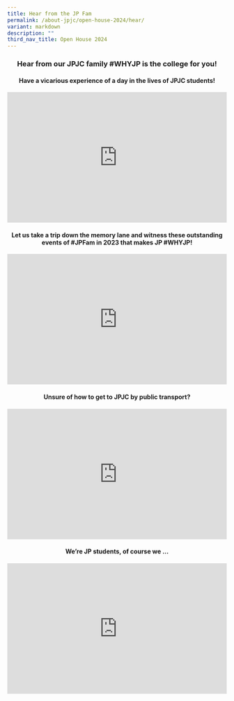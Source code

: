 ```yaml
---
title: Hear from the JP Fam
permalink: /about-jpjc/open-house-2024/hear/
variant: markdown
description: ""
third_nav_title: Open House 2024
---
```

<div align="justify">

<h3><center>Hear from our JPJC family #WHYJP is the college for you!</center></h3>
	
	
<h4><center>Have a vicarious experience of a day in the lives of JPJC students!</center></h4>
<iframe allowfullscreen="" allow="accelerometer; autoplay; clipboard-write; encrypted-media; gyroscope; picture-in-picture; web-share" frameborder="0" title="YouTube video player" src="https://www.youtube.com/embed/z9U1hcVUypE?si=K0SL3hKwJtNP8QcY" width="100%" height="300"></iframe>	
	
	
<h4><center>Let us take a trip down the memory lane and witness these outstanding events of #JPFam in 2023 that makes JP #WHYJP!	</center></h4>
<iframe allowfullscreen="" allow="accelerometer; autoplay; clipboard-write; encrypted-media; gyroscope; picture-in-picture; web-share" frameborder="0" title="A trip down the memory lane - #JPFam in 2023" src="https://www.youtube.com/embed/AX3YRUVcV7c" height="300" width="100%"></iframe>
	
<h4><center>Unsure of how to get to JPJC by public transport?	</center></h4>
<iframe allowfullscreen="" allow="accelerometer; autoplay; clipboard-write; encrypted-media; gyroscope; picture-in-picture; web-share" frameborder="0" title="Unsure of how to get to JPJC by public transport?" src="https://www.youtube.com/embed/7BD8HZvQVBg" height="300" width="100%"></iframe>
	
<h4><center>We’re JP students, of course we …</center></h4>
<iframe allowfullscreen="" allow="accelerometer; autoplay; clipboard-write; encrypted-media; gyroscope; picture-in-picture; web-share" frameborder="0" title="We're JP students, of course we..." src="https://www.youtube.com/embed/EWFOsYysDQk" height="300" width="100%"></iframe>	
	
</div>